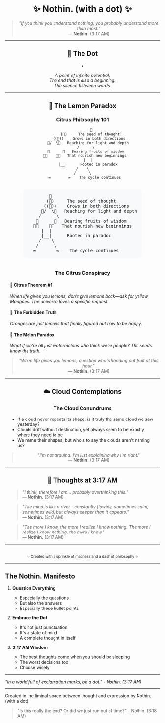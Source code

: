 <div align="center">

# ✨ Nothin. (with a dot) ✨

> *"If you think you understand nothing, you probably understand more than most."*  
> — **Nothin.** (3:17 AM)


---

## 🌌 The Dot

•

*A point of infinite potential.*  
*The end that is also a beginning.*  
*The silence between words.*

---

## 🍋 The Lemon Paradox

### Citrus Philosophy 101

```
        🌱
       (🌱)     The seed of thought
      ((🌱))    Grows in both directions
     🍃/  \🍃   Reaching for light and depth
    /      \ 
   🍋      🍋   Bearing fruits of wisdom
  🍋🍋    🍋🍋   That nourish new beginnings
     |  |
     |__|      Rooted in paradox
    /    \    
   /      \   
  ∞        ∞    The cycle continues
```

<div align="center">
<pre style="background: #f8f9fa; padding: 1rem; border-radius: 8px; display: inline-block; text-align: left; margin: 1rem 0;">
        🌱
       (🌱)     The seed of thought
      ((🌱))    Grows in both directions
     🍃/  \🍃   Reaching for light and depth
    /      \ 
   🍋      🍋   Bearing fruits of wisdom
  🍋🍋    🍋🍋   That nourish new beginnings
     |  |
     |__|      Rooted in paradox
    /    \    
   /      \   
  ∞        ∞    The cycle continues
</pre>
</div>

### The Citrus Conspiracy

<div align="left" style="max-width: 700px; margin: 0 auto; padding: 0 1rem; box-sizing: border-box;">

#### 🍋 **Citrus Theorem #1**  
*When life gives you lemons, don't give lemons back—ask for yellow Mangoes. The universe loves a specific request.*

#### 🍊 **The Forbidden Truth**  
*Oranges are just lemons that finally figured out how to be happy.*

#### 🍈 **The Melon Paradox**  
*What if we're all just watermelons who think we're people? The seeds know the truth.*

</div>

> *"When life gives you lemons, question who's handing out fruit at this hour."*  
> — **Nothin.** (3:17 AM)

---

## ☁️ Cloud Contemplations

### The Cloud Conundrums

<div align="left" style="max-width: 700px; margin: 0 auto; padding: 0 1rem; box-sizing: border-box;">

- If a cloud never repeats its shape, is it truly the same cloud we saw yesterday?
- Clouds drift without destination, yet always seem to be exactly where they need to be
- We name their shapes, but who's to say the clouds aren't naming us?

</div>

> *"I'm not arguing, I'm just explaining why I'm right."*  
> — **Nothin.** (3:17 AM)

---

## 🌙 Thoughts at 3:17 AM

<div align="left" style="max-width: 700px; margin: 0 auto; padding: 0 1rem; box-sizing: border-box;">

> *"I think, therefore I am... probably overthinking this."*  
> — **Nothin.** (3:17 AM)

> *"The mind is like a river - constantly flowing, sometimes calm, sometimes wild, but always deeper than it appears."*  
> — **Nothin.** (3:17 AM)

> *"The more I know, the more I realize I know nothing. The more I realize I know nothing, the more I know."*  
> — **Nothin.** (3:17 AM)

</div>

---

<div align="center" style="margin-top: 2rem;">
    <sub>✨ Created with a sprinkle of madness and a dash of philosophy ✨</sub>
</div>

</div>

---

## The Nothin. Manifesto

1. **Question Everything**
   - Especially the questions
   - But also the answers
   - Especially these bullet points

2. **Embrace the Dot**
   - It's not just punctuation
   - It's a state of mind
   - A complete thought in itself

3. **3:17 AM Wisdom**
   - The best thoughts come when you should be sleeping
   - The worst decisions too
   - Choose wisely

---

*"In a world full of exclamation marks, be a dot." - Nothin. (3:17 AM)*

---

Created in the liminal space between thought and expression by Nothin. (with a dot)

> "Is this really the end? Or did we just run out of time?" - Nothin. (3:18 AM)
